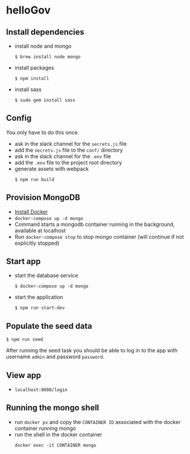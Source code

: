 # helloGov

## Install dependencies

- install node and mongo
  ```
  $ brew install node mongo
  ```
- install packages
  ```
  $ npm install
  ```
- install sass
  ```
  $ sudo gem install sass
  ```

## Config

You only have to do this once.

- ask in the slack channel for the `secrets.js` file
- add the `secrets.js` file to the `conf/` directory
- ask in the slack channel for the `.env` file
- add the `.env` file to the project root directory
- generate assets with webpack
  ```
  $ npm run build
  ```

## Provision MongoDB
- [Install Docker](https://docs.docker.com/v17.12/install/)
- `docker-compose up -d mongo`
 - Command starts a mongodb container running in the background, available at localhost
 - Run `docker-compose stop` to stop mongo container (will continue if not explicitly stopped)


## Start app

- start the database service
  ```
  $ docker-compose up -d mongo
  ```
- start the application
  ```
  $ npm run start-dev
  ```

## Populate the seed data
```
$ npm run seed
```

After running the seed task you should be able to log in to the app with username `admin` and password `password`.

## View app
- `localhost:8080/login`

## Running the mongo shell
- run `docker ps` and copy the `CONTAINER ID` associated with the docker container running mongo
- run the shell in the docker container
  ```
  docker exec -it CONTAINER mongo
  ```
